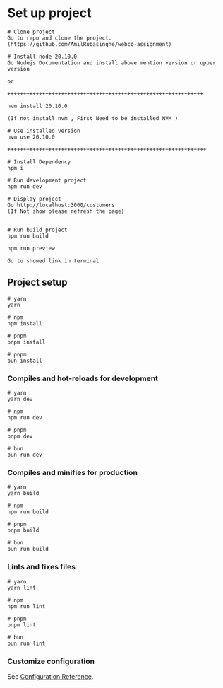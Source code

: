 # Set up project

```
# Clone project 
Go to repo and clone the project. (https://github.com/AmilRubasinghe/webco-assignment)

# Install node 20.10.0
Go Nodejs Documentation and install above mention version or upper version

or 

++++++++++++++++++++++++++++++++++++++++++++++++++++++++++++++

nvm install 20.10.0

(If not install nvm , First Need to be installed NVM )

# Use installed version
nvm use 20.10.0

+++++++++++++++++++++++++++++++++++++++++++++++++++++++++++++++

# Install Dependency
npm i

# Run development project 
npm run dev

# Display project
Go http://localhost:3000/customers
(If Not show please refresh the page)


# Run build project
npm run build

npm run preview 

Go to showed link in terminal

```


## Project setup

```
# yarn
yarn

# npm
npm install

# pnpm
pnpm install

# pnpm
bun install
```

### Compiles and hot-reloads for development

```
# yarn
yarn dev

# npm
npm run dev

# pnpm
pnpm dev

# bun
bun run dev
```

### Compiles and minifies for production

```
# yarn
yarn build

# npm
npm run build

# pnpm
pnpm build

# bun
bun run build
```

### Lints and fixes files

```
# yarn
yarn lint

# npm
npm run lint

# pnpm
pnpm lint

# bun
bun run lint
```

### Customize configuration

See [Configuration Reference](https://vitejs.dev/config/).
